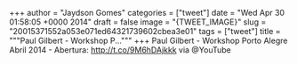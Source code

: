 
+++
author = "Jaydson Gomes"
categories = ["tweet"]
date = "Wed Apr 30 01:58:05 +0000 2014"
draft = false
image = "{TWEET_IMAGE}"
slug = "20015371552a053e071ed64321739602cbea3e01"
tags = ["tweet"]
title = """Paul Gilbert - Workshop P..."""
+++
Paul Gilbert - Workshop Porto Alegre Abril 2014 - Abertura: http://t.co/9M6hDAjkkk via @YouTube
